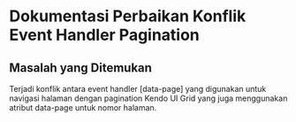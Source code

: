 # Dokumentasi Perbaikan Konflik Event Handler Pagination

## Masalah yang Ditemukan

Terjadi konflik antara event handler [data-page] yang digunakan untuk navigasi halaman dengan pagination Kendo UI Grid yang juga menggunakan atribut data-page untuk nomor halaman.
